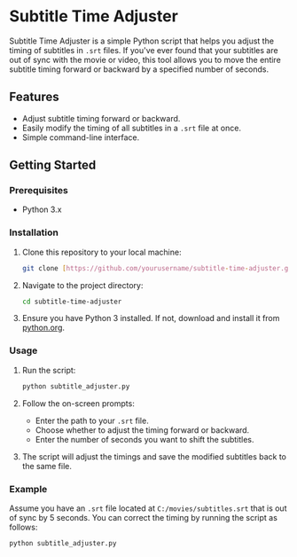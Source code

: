 # Subtitle Time Adjuster

Subtitle Time Adjuster is a simple Python script that helps you adjust the timing of subtitles in `.srt` files. If you've ever found that your subtitles are out of sync with the movie or video, this tool allows you to move the entire subtitle timing forward or backward by a specified number of seconds.

## Features

- Adjust subtitle timing forward or backward.
- Easily modify the timing of all subtitles in a `.srt` file at once.
- Simple command-line interface.

## Getting Started

### Prerequisites

- Python 3.x

### Installation

1. Clone this repository to your local machine:

    ```bash
    git clone [https://github.com/yourusername/subtitle-time-adjuster.git](https://github.com/tepelekas/SRT-Timestamp-Modifier.git)
    ```

2. Navigate to the project directory:

    ```bash
    cd subtitle-time-adjuster
    ```

3. Ensure you have Python 3 installed. If not, download and install it from [python.org](https://www.python.org/).

### Usage

1. Run the script:

    ```bash
    python subtitle_adjuster.py
    ```

2. Follow the on-screen prompts:

    - Enter the path to your `.srt` file.
    - Choose whether to adjust the timing forward or backward.
    - Enter the number of seconds you want to shift the subtitles.

3. The script will adjust the timings and save the modified subtitles back to the same file.

### Example

Assume you have an `.srt` file located at `C:/movies/subtitles.srt` that is out of sync by 5 seconds. You can correct the timing by running the script as follows:

```bash
python subtitle_adjuster.py
